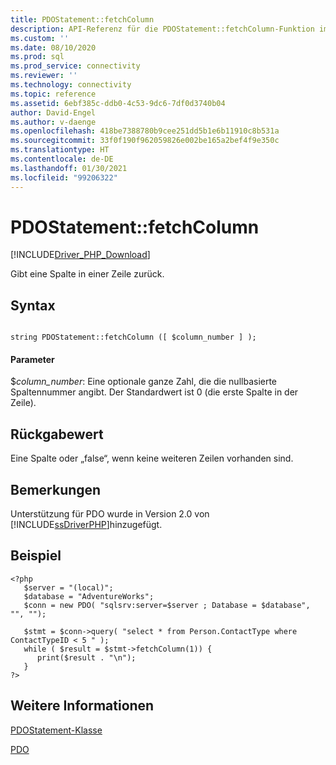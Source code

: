 ```yaml
---
title: PDOStatement::fetchColumn
description: API-Referenz für die PDOStatement::fetchColumn-Funktion im Microsoft PDO_SQLSRV-Treiber für PHP für SQL Server.
ms.custom: ''
ms.date: 08/10/2020
ms.prod: sql
ms.prod_service: connectivity
ms.reviewer: ''
ms.technology: connectivity
ms.topic: reference
ms.assetid: 6ebf385c-ddb0-4c53-9dc6-7df0d3740b04
author: David-Engel
ms.author: v-daenge
ms.openlocfilehash: 418be7388780b9cee251dd5b1e6b11910c8b531a
ms.sourcegitcommit: 33f0f190f962059826e002be165a2bef4f9e350c
ms.translationtype: HT
ms.contentlocale: de-DE
ms.lasthandoff: 01/30/2021
ms.locfileid: "99206322"
---
```

# <a name="pdostatementfetchcolumn"></a>PDOStatement::fetchColumn
[!INCLUDE[Driver_PHP_Download](../../includes/driver_php_download.md)]

Gibt eine Spalte in einer Zeile zurück.  
  
## <a name="syntax"></a>Syntax  
  
```  
  
string PDOStatement::fetchColumn ([ $column_number ] );  
```  
  
#### <a name="parameters"></a>Parameter  
$*column_number*: Eine optionale ganze Zahl, die die nullbasierte Spaltennummer angibt. Der Standardwert ist 0 (die erste Spalte in der Zeile).  
  
## <a name="return-value"></a>Rückgabewert  
Eine Spalte oder „false“, wenn keine weiteren Zeilen vorhanden sind.  
  
## <a name="remarks"></a>Bemerkungen  
Unterstützung für PDO wurde in Version 2.0 von [!INCLUDE[ssDriverPHP](../../includes/ssdriverphp_md.md)]hinzugefügt.  
  
## <a name="example"></a>Beispiel  
  
```  
<?php  
   $server = "(local)";  
   $database = "AdventureWorks";  
   $conn = new PDO( "sqlsrv:server=$server ; Database = $database", "", "");  
  
   $stmt = $conn->query( "select * from Person.ContactType where ContactTypeID < 5 " );  
   while ( $result = $stmt->fetchColumn(1)) {   
      print($result . "\n");   
   }  
?>  
```  
  
## <a name="see-also"></a>Weitere Informationen  
[PDOStatement-Klasse](../../connect/php/pdostatement-class.md)

[PDO](https://php.net/manual/book.pdo.php)  
  
